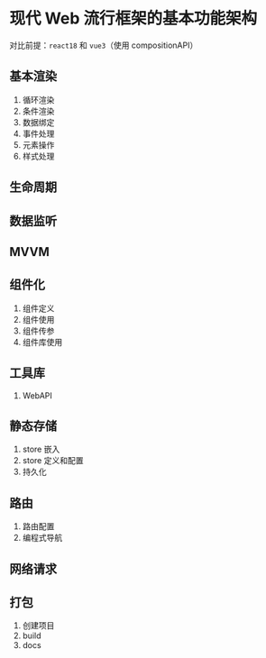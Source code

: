 # 现代 Web 流行框架的基本功能架构

对比前提：`react18` 和 `vue3`（使用 compositionAPI）

## 基本渲染

1. 循环渲染
2. 条件渲染
3. 数据绑定
4. 事件处理
5. 元素操作
6. 样式处理

## 生命周期

## 数据监听

## MVVM

## 组件化

1. 组件定义
2. 组件使用
3. 组件传参
4. 组件库使用

## 工具库

1. WebAPI

## 静态存储

1. store 嵌入
2. store 定义和配置
3. 持久化

## 路由

1. 路由配置
2. 编程式导航

## 网络请求

## 打包

1. 创建项目
2. build
3. docs

